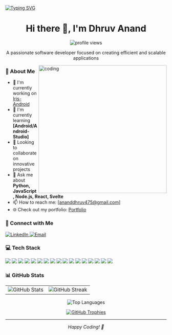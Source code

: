 [![Typing SVG](https://readme-typing-svg.herokuapp.com?multiline=true&width=500&lines=Software+Developer+%7C+Technology+Enthusiast++++++++++)](https://git.io/typing-svg)

<div align="center">
  <h1>Hi there 👋, I'm Dhruv Anand</h1>
  
  <p>
    <img src="https://komarev.com/ghpvc/?username=dhruvanand24&label=Profile%20views&color=0e75b6&style=flat" alt="profile views"/>
  </p>
</div>

<div align="center">
  <p>A passionate software developer focused on creating efficient and scalable applications</p>
</div>

<img align="right" width="400" src="https://raw.githubusercontent.com/abhisheknaiidu/abhisheknaiidu/master/code.gif" alt="coding"/>

### 🚀 About Me
- 🔭 I'm currently working on [Iris-Android](https://github.com/nerve-sparks/iris_android)  
- 🌱 I'm currently learning **[Android/Android-Studio]**  
- 👯 Looking to collaborate on innovative projects  
- 💬 Ask me about **Python, JavaScript, Node.js, React, Svelte**  
- 📫 How to reach me: [ananddhruv475@gmail.com]  
- 🌐 Check out my portfolio: [Portfolio](https://portfolio-ten-gamma-47.vercel.app/)  

### 🤝 Connect with Me
<p align="left">
  <a href="https://linkedin.com/in/dhruv-anand-25b281203">
    <img src="https://img.shields.io/badge/LinkedIn-0A66C2?style=for-the-badge&logo=linkedin&logoColor=white" alt="LinkedIn"/>
  </a>
  <a href="mailto:[ananddhruv475@gmail.com]">
    <img src="https://img.shields.io/badge/Email-D14836?style=for-the-badge&logo=gmail&logoColor=white" alt="Email"/>
  </a>
</p>

### 💻 Tech Stack
<div>
    <img src="https://img.shields.io/badge/Python-3776AB?style=for-the-badge&logo=python&logoColor=white"/>
    <img src="https://img.shields.io/badge/JavaScript-F7DF1E?style=for-the-badge&logo=javascript&logoColor=black"/>
    <img src="https://img.shields.io/badge/Node.js-339933?style=for-the-badge&logo=nodedotjs&logoColor=white"/>
    <img src="https://img.shields.io/badge/React-61DAFB?style=for-the-badge&logo=react&logoColor=black"/>
    <img src="https://img.shields.io/badge/Docker-2496ED?style=for-the-badge&logo=docker&logoColor=white"/>
    <img src="https://img.shields.io/badge/HTML5-E34F26?style=for-the-badge&logo=html5&logoColor=white"/>
    <img src="https://img.shields.io/badge/CSS3-1572B6?style=for-the-badge&logo=css3&logoColor=white"/>
    <img src="https://img.shields.io/badge/Git-F05032?style=for-the-badge&logo=git&logoColor=white"/>
    <img src="https://img.shields.io/badge/MongoDB-47A248?style=for-the-badge&logo=mongodb&logoColor=white"/>
    <img src="https://img.shields.io/badge/FastAPI-009688?style=for-the-badge&logo=fastapi&logoColor=white"/>
    <img src="https://img.shields.io/badge/SvelteKit-FF3E00?style=for-the-badge&logo=svelte&logoColor=white"/>
    <img src="https://img.shields.io/badge/Android-3DDC84?style=for-the-badge&logo=android&logoColor=white"/>
    <img src="https://img.shields.io/badge/Express.js-000000?style=for-the-badge&logo=express&logoColor=white"/>
    <img src="https://img.shields.io/badge/Firebase-FFCA28?style=for-the-badge&logo=firebase&logoColor=black"/>
    <img src="https://img.shields.io/badge/Tailwind_CSS-38B2AC?style=for-the-badge&logo=tailwind-css&logoColor=white"/>
    <img src="https://img.shields.io/badge/Redux-764ABC?style=for-the-badge&logo=redux&logoColor=white"/>
    <img src="https://img.shields.io/badge/Next.js-000000?style=for-the-badge&logo=nextdotjs&logoColor=white"/>
</div>


### 📊 GitHub Stats

<table>
  <tr>
    <td>
      <img src="https://github-readme-stats.vercel.app/api?username=dhruvanand24&theme=tokyonight&show_icons=true&include_all_commits=true&count_private=true" alt="GitHub Stats"/>
    </td>
    <td>
      <img src="https://github-readme-streak-stats.herokuapp.com/?user=dhruvanand24&theme=tokyonight" alt="GitHub Streak"/>
    </td>
  </tr>
</table>

<div align="center">
  <img src="https://github-readme-stats.vercel.app/api/top-langs/?username=dhruvanand24&layout=compact&theme=tokyonight" alt="Top Languages"/>
</div>

<p align="center">
  <a href="https://github.com/ryo-ma/github-profile-trophy">
    <img src="https://github-profile-trophy.vercel.app/?username=dhruvanand24&theme=tokyonight&column=4&margin-w=15&margin-h=15" alt="GitHub Trophies"/>
  </a>
</p>

---

<div align="center">
  <i>Happy Coding! 🚀</i>
</div>
